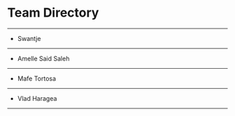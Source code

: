 # Team Directory

---
- Swantje
---
- Amelle Said Saleh

---
- Mafe Tortosa

---
- Vlad Haragea
---

